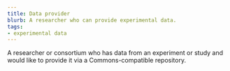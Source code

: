```yaml
---
title: Data provider
blurb: A researcher who can provide experimental data.
tags:
- experimental data
---
```

A researcher or consortium who has data from an experiment or study and would like to provide it via a Commons-compatible repository.